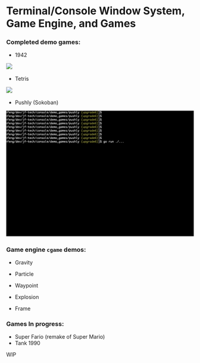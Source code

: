 # Terminal/Console Window System, Game Engine, and Games

### Completed demo games:
- 1942

![](./demo_games/1942/resources/1942.gif)

- Tetris

![](./demo_games/tetris/resources/tetris.gif)

- Pushly (Sokoban)

![](./demo_games/pushly/resources/pushly.gif)

### Game engine `cgame` demos:

- Gravity

- Particle

- Waypoint

- Explosion

- Frame

### Games In progress:
- Super Fario (remake of Super Mario)
- Tank 1990

WIP
